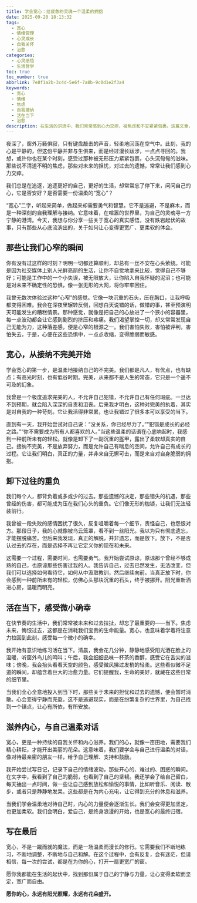 ```yaml
---
title: 学会宽心：给疲惫的灵魂一个温柔的拥抱
date: 2025-09-20 18:13:32
tags:
  - 宽心
  - 情绪管理
  - 心灵成长
  - 自我关怀
  - 治愈
categories:
  - 心灵感悟
  - 生活哲学
toc: true
toc_number: true
abbrlink: 7e8f1a2b-3c4d-5e6f-7a8b-9c0d1e2f3a4
keywords:
  - 宽心
  - 情绪
  - 焦虑
  - 自我接纳
  - 活在当下
  - 治愈
description: 在生活的洪流中，我们常常感到心力交瘁，被焦虑和不安紧紧包裹。这篇文章，是一封写给每一个疲惫灵魂的温柔信笺，它不讲故事，只分享那些关于宽心的真实感悟与内心蜕变。让我们一起，学着接纳不完美，卸下过往重负，活在当下，并用最温柔的方式滋养自己，最终寻得一份内心的宁静与力量。
---
```


夜深了，窗外万籁俱寂，只有键盘敲击的声音，轻柔地回荡在空气中。此刻，我的心是平静的，但这份平静并非与生俱来，而是经过漫长跋涉，一点点寻回的。我想，或许你也在某个时刻，感受过那种被无形压力紧紧包裹，心头沉甸甸的滋味。那些说不清道不明的焦虑，那些对未来的担忧，对过去的遗憾，常常让我们感到心力交瘁。

我们总是在追逐，追逐更好的自己，更好的生活，却常常忘了停下来，问问自己的心，它是否安好？是否需要一份温柔的“宽心”？

“宽心”二字，听起来简单，做起来却需要勇气和智慧。它不是逃避，不是麻木，而是一种深刻的自我理解与接纳。它意味着，在喧嚣的世界里，为自己的灵魂寻一方宁静的港湾。今天，我想与你分享一些关于宽心的真实感悟，没有跌宕起伏的故事，只有那些从心底流淌出的，关于如何让心变得更宽广、更柔软的体会。

## 那些让我们心窄的瞬间

你有没有过这样的时刻？明明一切都还算顺利，却总有一丝不安在心头萦绕。可能是因为社交媒体上别人光鲜亮丽的生活，让你不自觉地拿来比较，觉得自己不够好；可能是工作中的一个小失误，被无限放大，让你陷入自我怀疑的泥沼；也可能是对未来不确定性的恐惧，像一张无形的大网，将你牢牢困住。

我曾无数次体验过这种“心窄”的感觉。它像一块沉重的石头，压在胸口，让我呼吸都变得困难。我会在深夜里辗转反侧，回想白天说错的话，做错的事，甚至预演明天可能发生的糟糕情景。那种感觉，就像是把自己的心放进了一个狭小的容器里，每一点波动都会让它感到剧烈的挤压和疼痛。我们渴望掌控一切，却又常常发现自己无能为力，这种落差感，便是心窄的根源之一。我们害怕失败，害怕被评判，害怕失去，于是，心便在这些恐惧中，一点点收缩，变得脆弱而敏感。

## 宽心，从接纳不完美开始

学会宽心的第一步，是温柔地接纳自己的不完美。我们都是凡人，有优点，也有缺点；有高光时刻，也有低谷时期。完美，从来都不是人生的常态，它只是一个遥不可及的幻象。

我曾是一个极度追求完美的人，不允许自己犯错，不允许自己有任何瑕疵。一旦达不到预期，就会陷入深深的自责和沮丧。后来我才明白，这种对完美的执着，其实是对自我的一种苛刻。它让我活得非常累，也让我错过了很多本可以享受的当下。

直到有一天，我开始尝试对自己说：“没关系，你已经尽力了。”“犯错是成长的必经之路。”“你不需要成为所有人都喜欢的人。”当这些温柔的话语在心底响起时，我感到一种前所未有的轻松。就像是卸下了一副沉重的盔甲，露出了柔软却真实的自己。接纳不完美，不是放弃努力，而是允许自己有喘息的空间，允许自己有成长的过程。它让我们明白，真正的力量，并非来自无懈可击，而是来自对自身脆弱的拥抱。

## 卸下过往的重负

我们每个人，都背负着或多或少的过去。那些遗憾的决定，那些错失的机遇，那些曾经的伤害，都可能成为压在我们心头的重负。它们像无形的枷锁，让我们无法轻装前行。

我曾被一段失败的感情困扰了很久，反复咀嚼着每一个细节，责怪自己，也怨恨对方。那段日子，我的心就像被乌云笼罩，看不到一丝阳光。我以为只有彻底遗忘，才能摆脱痛苦。但后来我发现，真正的解脱，并非遗忘，而是放下。放下，不是否认过去的存在，而是选择不再让它定义你的现在和未来。

这需要一个过程，需要时间，也需要勇气。我开始尝试原谅，原谅那个曾经不够成熟的自己，也原谅那些伤害过我的人。我告诉自己，过去已然发生，无法改变，但我们可以选择如何看待它，如何从中汲取教训，然后继续向前。当真正放下时，你会感到一种前所未有的轻松，仿佛心头那块沉重的石头，终于被挪开。阳光重新洒进心房，温暖而明亮。

## 活在当下，感受微小确幸

在快节奏的生活中，我们常常被未来和过去拉扯，却忘了最重要的——当下。焦虑未来，悔恨过去，这都是在消耗我们宝贵的生命能量。宽心，也意味着学着将注意力拉回到此刻，感受每一个微小的确幸。

我开始有意识地练习活在当下。清晨，我会花几分钟，静静地感受阳光洒在脸上的温暖，听窗外鸟儿的鸣叫；午后，我会细细品味一杯茶的香醇，感受它在舌尖的滋味；傍晚，我会抬头看看天空的颜色，感受微风拂过发梢的轻柔。这些看似微不足道的瞬间，却蕴含着巨大的治愈力量。它们提醒我，生命的美好，就藏在这些日常的细节里。

当我们全心全意地投入到当下时，那些关于未来的担忧和过去的遗憾，便会暂时消散。心会变得宁静而充盈。这不是逃避现实，而是在纷繁复杂的世界里，为自己找到一个锚点，让心有所依，有所安放。

## 滋养内心，与自己温柔对话

宽心，更是一种持续的自我关怀和内心滋养。我们的心，就像一亩田地，需要我们精心耕耘，才能开出美丽的花朵。这意味着，我们要学会与自己进行温柔的对话，像对待最亲密的朋友一样，给予自己理解、支持和鼓励。

我开始尝试写日记，记录下自己的情绪波动，那些开心的、难过的、困惑的瞬间。在文字中，我看到了自己的脆弱，也看到了自己的坚韧。我还学会了给自己留白，每天抽出一点时间，做一些让自己感到放松和愉悦的事情，比如听音乐、阅读、散步，或者只是静静地发呆。这些都是在为内心充电，让它得到充分的休息和滋养。

当我们学会温柔地对待自己时，内心的力量便会逐渐生长。我们会变得更加坚定，也更加柔软。我们会明白，爱自己，是终身浪漫的开始，也是宽心的最终归宿。

## 写在最后

宽心，不是一蹴而就的魔法，而是一场温柔而漫长的修行。它需要我们不断地练习，不断地调整，不断地与自己和解。在这个过程中，会有反复，会有迷茫，但请相信，每一次的尝试，都是在为你的心，打开一扇更宽广的窗。

愿你我都能在生活的起伏中，找到那份属于自己的宁静与力量，让心变得柔软而坚定，宽广而自由。

**愿你的心，永远有阳光照耀，永远有花朵盛开。**